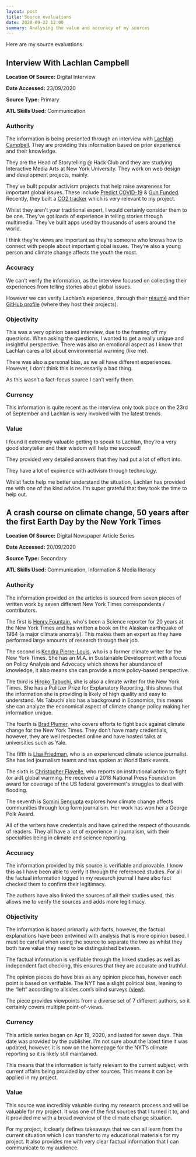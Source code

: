```yaml
---
layout: post
title: Source evaluations
date: 2020-09-22 12:00
summary: Analysing the value and accuracy of my sources
---
```


Here are my source evaluations:

## Interview With Lachlan Campbell


**Location Of Source:** Digital Interview

**Date Accessed:** 23/09/2020

**Source Type:** Primary

**ATL Skills Used:** Communication

### Authority

The information is being presented through an interview with [Lachlan Campbell](https://lachlanjc.com/). They are providing this information based on prior experience and their knowledge.

They are the Head of Storytelling @ Hack Club and they are studying Interactive Media Arts at New York University. They work on web design and development projects, mainly.

They’ve built popular activism projects that help raise awareness for important global issues. These include [Predict COVID-19](https://predictcovid.com) & [Gun Funded](https://gunfunded.com). Recently, they built a [CO2 tracker](https://co2.now.sh) which is very relevant to my project.

Whilst they aren’t your traditional expert, I would certainly consider them to be one. They’ve got loads of experience in telling stories through multimedia. They’ve built apps used by thousands of users around the world.

I think they’re views are important as they’re someone who knows how to connect with people about important global issues. They’re also a young person and climate change affects the youth the most.

### Accuracy

We can’t verify the information, as the interview focused on collecting their experiences from telling stories about global issues. 

However we can verify Lachlan’s experience, through their [résumé](https://lachlanjc.com/resume) and their [GitHub profile](https://github.com/lachlanjc) (where they host their projects). 

### Objectivity

This was a very opinion based interview, due to the framing off my questions. When asking the questions, I wanted to get a really unique and insightful perspective. There was also an emotional aspect as I know that Lachlan cares a lot about environmental warming (like me). 

There was also a personal bias, as we all have different experiences. However, I don’t think this is necessarily a bad thing.

As this wasn’t a fact-focus source I can’t verify them. 

### Currency

This information is quite recent as the interview only took place on the 23rd of September and Lachlan is very involved with the latest trends.

### Value

I found it extremely valuable getting to speak to Lachlan, they’re a very good storyteller and their wisdom will help me succeed! 

They provided very detailed answers that they had put a lot of effort into.

They have a lot of expirence with activism through technology.

Whilst facts help me better understand the situation, Lachlan has provided me with one of the kind advice. I’m super grateful that they took the time to help out.

## A crash course on climate change, 50 years after the first Earth Day by the New York Times


**Location Of Source:** Digital Newspaper Article Series

**Date Accessed:** 20/09/2020

**Source Type:** Secondary

**ATL Skills Used:** Communication, Information & Media literacy

### Authority

The information provided on the articles is sourced from seven pieces of written work by seven different New York Times correspondents / contributors.

The first is [Henry Fountain](https://www.nytimes.com/by/henry-fountain), who's been a Science reporter for 20 years at the New York Times and has written a book on the Alaskan earthquake of 1964 (a major climate anomaly). This makes them an expert as they have performed large amounts of research through their job.

The second is [Kendra Pierre-Louis](https://www.kendrawrites.com), who is a former climate writer for the New York Times. She has an M.A. in Sustainable Development with a focus on Policy Analysis and Advocacy which shows her abundance of knowledge, it also means she can provide a more policy-based perspective.

The third is [Hiroko Tabuchi](https://www.nytimes.com/by/hiroko-tabuchi), she is also a climate writer for the New York Times. She has a Pulitzer Prize for Explanatory Reporting, this shows that the information she is providing is likely of high quality and easy to understand. Ms Tabuchi also has a background in Economics, this means she can analyze the economical aspect of climate change policy making her information unique.

The fourth is [Brad Plumer](https://www.nytimes.com/by/brad-plumer), who covers efforts to fight back against climate change for the New York Times. They don’t have many credentials, however, they are well respected online and have hosted talks at universities such as Yale.

The fifth is [Lisa Friedman](https://www.nytimes.com/by/lisa-friedman), who is an experienced climate science journalist. She has led journalism teams and has spoken at World Bank events.

The sixth is [Christopher Flavelle](https://www.nytimes.com/by/christopher-flavelle), who reports on institutional action to fight (or aid) global warming. He received a 2018 National Press Foundation award for coverage of the US federal government's struggles to deal with flooding.

The seventh is [Somini Sengupta](https://www.nytimes.com/by/somini-sengupta) explores how climate change affects communities through long form journalism. Her work has won her a George Polk Award.

All of the writers have credentials and have gained the respect of thousands of readers. They all have a lot of experience in journalism, with their specialties being in climate and science reporting.

### Accuracy

The information provided by this source is verifiable and provable. I know this as I have been able to verify it through the referenced studies. For all the factual information logged in my research journal I have also fact checked them to confirm their legitimacy.

The authors have also linked the sources of all their studies used, this allows me to verify the sources and adds more legitimacy.

### Objectivity

The information is based primarily with facts, however, the factual explanations have been entwined with analysis that is more opinion based. I must be careful when using the source to separate the two as whilst they both have value they need to be distinguished between.

The factual information is verifiable through the linked studies as well as independent fact checking, this ensures that they are accurate and truthful.

The opinion pieces do have bias as any opinion piece has, however each point is based on verifiable. The NYT has a slight political bias, leaning to the “left” according to allsides.com’s blind surveys [(view)](https://www.allsides.com/news-source/new-york-times). 

The piece provides viewpoints from a diverse set of 7 different authors, so it certainly covers multiple point-of-views.

### Currency

This article series began on Apr 19, 2020, and lasted for seven days. This date was provided by the publisher. I’m not sure about the latest time it was updated, however, it is now on the homepage for the NYT’s climate reporting so it is likely still maintained.

This means that the information is fairly relevant to the current subject, with current affairs being provided by other sources. This means it can be applied in my project.

### Value

This source was incredibly valuable during my research process and will be valuable for my project. It was one of the first sources that I turned it to, and it provided me with a broad overview of the climate change situation.

For my project, it clearly defines takeaways that we can all learn from the current situation which I can transfer to my educational materials for my project. It also provides me with very clear factual information that I can communicate to my audience.
